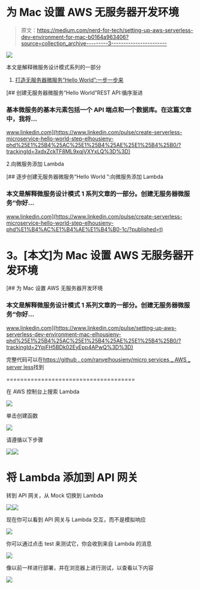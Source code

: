 # 为 Mac 设置 AWS 无服务器开发环境

> 原文：<https://medium.com/nerd-for-tech/setting-up-aws-serverless-dev-environment-for-mac-b0164a963406?source=collection_archive---------3----------------------->

![](img/d934d38eb740e78ad022e26e5637f9f7.png)

本文是解释微服务设计模式系列的一部分

1.  [打造无服务器微服务“Hello World”:一步一步来](https://www.linkedin.com/pulse/create-serverless-microservice-hello-world-step-elhousieny-phd%25E1%25B4%25AC%25E1%25B4%25AE%25E1%25B4%25B0/?trackingId=3xdxZckTF8ML9xqjVXYxLQ%3D%3D)

[](https://www.linkedin.com/pulse/create-serverless-microservice-hello-world-step-elhousieny-phd%25E1%25B4%25AC%25E1%25B4%25AE%25E1%25B4%25B0/?trackingId=3xdxZckTF8ML9xqjVXYxLQ%3D%3D) [## 创建无服务器微服务“Hello World”REST API:循序渐进

### 基本微服务的基本元素包括一个 API 端点和一个数据库。在这篇文章中，我将…

www.linkedin.com](https://www.linkedin.com/pulse/create-serverless-microservice-hello-world-step-elhousieny-phd%25E1%25B4%25AC%25E1%25B4%25AE%25E1%25B4%25B0/?trackingId=3xdxZckTF8ML9xqjVXYxLQ%3D%3D) 

2.向微服务添加 Lambda

[](https://www.linkedin.com/pulse/create-serverless-microservice-hello-world-step-elhousieny-phd%E1%B4%AC%E1%B4%AE%E1%B4%B0-1c/?published=t) [## 逐步创建无服务器微服务“Hello World ”:向微服务添加 Lambda

### 本文是解释微服务设计模式 1 系列文章的一部分。创建无服务器微服务“你好…

www.linkedin.com](https://www.linkedin.com/pulse/create-serverless-microservice-hello-world-step-elhousieny-phd%E1%B4%AC%E1%B4%AE%E1%B4%B0-1c/?published=t) 

# **3。[本文]为 Mac 设置 AWS 无服务器开发环境**

[](https://www.linkedin.com/pulse/setting-up-aws-serverless-dev-environment-mac-elhousieny-phd%25E1%25B4%25AC%25E1%25B4%25AE%25E1%25B4%25B0/?trackingId=2YpjFH5BDk02EyEpp4APwQ%3D%3D) [## 为 Mac 设置 AWS 无服务器开发环境

### 本文是解释微服务设计模式 1 系列文章的一部分。创建无服务器微服务“你好…

www.linkedin.com](https://www.linkedin.com/pulse/setting-up-aws-serverless-dev-environment-mac-elhousieny-phd%25E1%25B4%25AC%25E1%25B4%25AE%25E1%25B4%25B0/?trackingId=2YpjFH5BDk02EyEpp4APwQ%3D%3D) 

完整代码可以在[https://github . com/ranyelhousieny/micro services _ AWS _ server less](https://github.com/ranyelhousieny/Microservices_AWS_Serverless)找到

=====================================

在 AWS 控制台上搜索 Lambda

![](img/144d61f24fe581fda5420026f0ad6d9d.png)

单击创建函数

![](img/67647d7905337323c4066ae2e849f0ad.png)

请遵循以下步骤

![](img/d61b2d1fbd0af7a1f1e17f3f3c46398e.png)![](img/391b25be610d06a929e9f20831c5dbcf.png)

# 将 Lambda 添加到 API 网关

转到 API 网关，从 Mock 切换到 Lambda

![](img/2c074bee79b84d703b94e1c87290e0e8.png)![](img/ec433f65f475cdd4815cf88c1bb9707e.png)

现在你可以看到 API 网关与 Lambda 交互，而不是模拟响应

![](img/d2b15922d61e6bcbbe0547b2e20b8d76.png)

你可以通过点击 test 来测试它，你会收到来自 Lambda 的消息

![](img/5971cba5316176104579217fdadd01a9.png)

像以前一样进行部署，并在浏览器上进行测试，以查看以下内容

![](img/1eaf16f1e6613d7ee02fff93988fa938.png)
